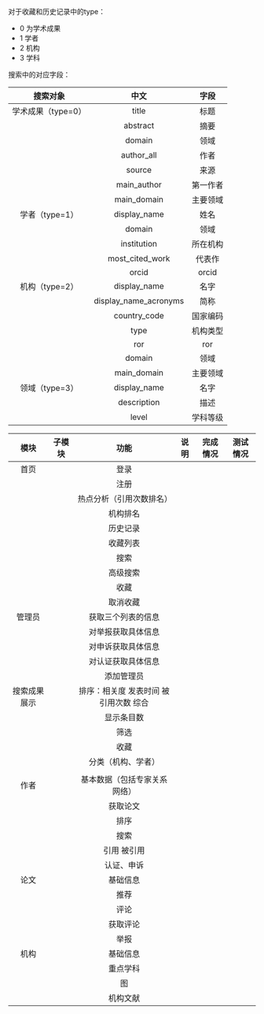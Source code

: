 
对于收藏和历史记录中的type：
+ 0 为学术成果
+ 1 学者
+ 2 机构
+ 3 学科



搜索中的对应字段：

|      搜索对象      |         中文          |   字段   |
| :----------------: | :-------------------: | :------: |
| 学术成果（type=0） |         title         |   标题   |
|                    |       abstract        |   摘要   |
|                    |        domain         |   领域   |
|                    |      author_all       |   作者   |
|                    |        source         |   来源   |
|                    |      main_author      | 第一作者 |
|                    |      main_domain      | 主要领域 |
|   学者（type=1）   |     display_name      |   姓名   |
|                    |        domain         |   领域   |
|                    |      institution      | 所在机构 |
|                    |    most_cited_work    |  代表作  |
|                    |         orcid         |  orcid   |
|   机构（type=2）   |     display_name      |   名字   |
|                    | display_name_acronyms |   简称   |
|                    |     country_code      | 国家编码 |
|                    |         type          | 机构类型 |
|                    |          ror          |   ror    |
|                    |        domain         |   领域   |
|                    |      main_domain      | 主要领域 |
|   领域（type=3）   |     display_name      |   名字   |
|                    |      description      |   描述   |
|                    |         level         | 学科等级 |




|     模块     | 子模块 |                 功能                  | 说明 | 完成情况 | 测试情况 |
| :----------: | :----: | :-----------------------------------: | :--: | :------: | :------: |
|     首页     |        |                 登录                  |      |          |          |
|              |        |                 注册                  |      |          |          |
|              |        |       热点分析（引用次数排名）        |      |          |          |
|              |        |               机构排名                |      |          |          |
|              |        |               历史记录                |      |          |          |
|              |        |               收藏列表                |      |          |          |
|              |        |                 搜索                  |      |          |          |
|              |        |               高级搜索                |      |          |          |
|              |        |                 收藏                  |      |          |          |
|              |        |               取消收藏                |      |          |          |
|    管理员    |        |          获取三个列表的信息           |      |          |          |
|              |        |          对举报获取具体信息           |      |          |          |
|              |        |          对申诉获取具体信息           |      |          |          |
|              |        |          对认证获取具体信息           |      |          |          |
|              |        |              添加管理员               |      |          |          |
| 搜索成果展示 |        | 排序：相关度 发表时间 被引用次数 综合 |      |          |          |
|              |        |              显示条目数               |      |          |          |
|              |        |                 筛选                  |      |          |          |
|              |        |                 收藏                  |      |          |          |
|              |        |          分类（机构、学者）           |      |          |          |
|              |        |                                       |      |          |          |
|     作者     |        |     基本数据（包括专家关系网络）      |      |          |          |
|              |        |               获取论文                |      |          |          |
|              |        |                 排序                  |      |          |          |
|              |        |                 搜索                  |      |          |          |
|              |        |              引用 被引用              |      |          |          |
|              |        |              认证、申诉               |      |          |          |
|     论文     |        |               基础信息                |      |          |          |
|              |        |                 推荐                  |      |          |          |
|              |        |                 评论                  |      |          |          |
|              |        |               获取评论                |      |          |          |
|              |        |                 举报                  |      |          |          |
|     机构     |        |               基础信息                |      |          |          |
|              |        |               重点学科                |      |          |          |
|              |        |                  图                   |      |          |          |
|              |        |               机构文献                |      |          |          |







